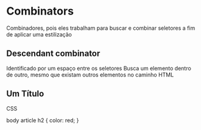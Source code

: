 # Combinators
Combinadores, pois eles trabalham para buscar e combinar seletores a fim de aplicar uma estilização

## Descendant combinator
Identificado por um espaço entre os seletores
Busca um elemento dentro de outro, mesmo que existam outros elementos no caminho
HTML

<body>
	<article>
		<h2>Um Título</h2>
	</article>
</body>
CSS

body article h2 {
	color: red;
}